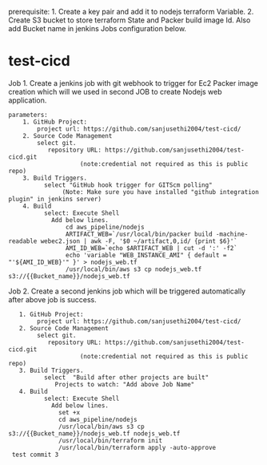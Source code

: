 prerequisite:
    1. Create a key pair and add it to nodejs terraform Variable.
    2. Create S3 bucket to store terraform State and Packer build image Id. Also add Bucket name in jenkins Jobs configuration below.

# test-cicd
Job 1. Create a jenkins job with git webhook to trigger for Ec2 Packer image creation which will we used in second JOB to create Nodejs web application. 

    parameters:
        1. GitHub Project: 
            project url: https://github.com/sanjusethi2004/test-cicd/
        2. Source Code Management
            select git.
               repository URL: https://github.com/sanjusethi2004/test-cicd.git 
                        (note:credential not required as this is public repo)
        3. Build Triggers.
              select "GitHub hook trigger for GITScm polling"
                   (Note: Make sure you have installed "github integration plugin" in jenkins server)
        4. Build
              select: Execute Shell
                Add below lines.
                    cd aws_pipeline/nodejs
                    ARTIFACT_WEB=`/usr/local/bin/packer build -machine-readable webec2.json | awk -F, '$0 ~/artifact,0,id/ {print $6}'`
                    AMI_ID_WEB=`echo $ARTIFACT_WEB | cut -d ':' -f2`
                    echo 'variable "WEB_INSTANCE_AMI" { default = "'${AMI_ID_WEB}'" }' > nodejs_web.tf
                    /usr/local/bin/aws s3 cp nodejs_web.tf s3://{{Bucket_name}}/nodejs_web.tf

Job 2. Create a second jenkins job which will be triggered automatically after above job is success. 

       1. GitHub Project: 
            project url: https://github.com/sanjusethi2004/test-cicd/
       2. Source Code Management
            select git.
               repository URL: https://github.com/sanjusethi2004/test-cicd.git 
                        (note:credential not required as this is public repo)
       3. Build Triggers.
              select  "Build after other projects are built"
                 Projects to watch: "Add above Job Name"
       4. Build
              select: Execute Shell
                Add below lines.
                  set +x
                  cd aws_pipeline/nodejs
                  /usr/local/bin/aws s3 cp s3://{{Bucket_name}}/nodejs_web.tf nodejs_web.tf
                  /usr/local/bin/terraform init
                  /usr/local/bin/terraform apply -auto-approve
     test commit 3
